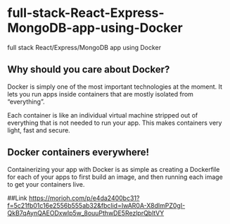 # full-stack-React-Express-MongoDB-app-using-Docker
full stack React/Express/MongoDB app using Docker

## Why should you care about Docker?
Docker is simply one of the most important technologies at the moment. It lets you run apps inside containers that are mostly isolated from “everything”.

Each container is like an individual virtual machine stripped out of everything that is not needed to run your app. This makes containers very light, fast and secure.

## Docker containers everywhere!
Containerizing your app with Docker is as simple as creating a Dockerfile for each of your apps to first build an image, and then running each image to get your containers live.


##Link
https://morioh.com/p/e4da2400bc31?f=5c21fb01c16e2556b555ab32&fbclid=IwAR0A-X8dlmPZ0gI-QkB7qAynQAEODxwIp5w_8ouuPthwDE5RezlprQbltVY
